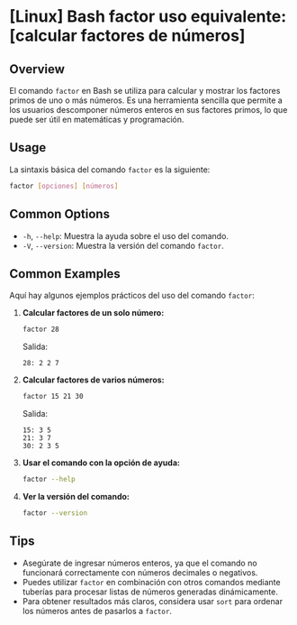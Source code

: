 # [Linux] Bash factor uso equivalente: [calcular factores de números]

## Overview
El comando `factor` en Bash se utiliza para calcular y mostrar los factores primos de uno o más números. Es una herramienta sencilla que permite a los usuarios descomponer números enteros en sus factores primos, lo que puede ser útil en matemáticas y programación.

## Usage
La sintaxis básica del comando `factor` es la siguiente:

```bash
factor [opciones] [números]
```

## Common Options
- `-h`, `--help`: Muestra la ayuda sobre el uso del comando.
- `-V`, `--version`: Muestra la versión del comando `factor`.

## Common Examples
Aquí hay algunos ejemplos prácticos del uso del comando `factor`:

1. **Calcular factores de un solo número:**
   ```bash
   factor 28
   ```
   Salida:
   ```
   28: 2 2 7
   ```

2. **Calcular factores de varios números:**
   ```bash
   factor 15 21 30
   ```
   Salida:
   ```
   15: 3 5
   21: 3 7
   30: 2 3 5
   ```

3. **Usar el comando con la opción de ayuda:**
   ```bash
   factor --help
   ```

4. **Ver la versión del comando:**
   ```bash
   factor --version
   ```

## Tips
- Asegúrate de ingresar números enteros, ya que el comando no funcionará correctamente con números decimales o negativos.
- Puedes utilizar `factor` en combinación con otros comandos mediante tuberías para procesar listas de números generadas dinámicamente.
- Para obtener resultados más claros, considera usar `sort` para ordenar los números antes de pasarlos a `factor`.